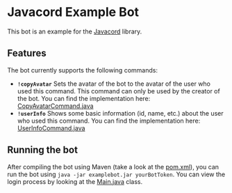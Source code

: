 # Javacord Example Bot
This bot is an example for the [Javacord](https://github.com/BtoBastian/Javacord) library.

## Features

The bot currently supports the following commands:
- **`!copyAvatar`**
Sets the avatar of the bot to the avatar of the user who used this command. This command can only be used by the creator of the bot.
You can find the implementation here: [CopyAvatarCommand.java](https://github.com/BtoBastian/JavacordExampleBot/blob/master/src/main/java/de/btobastian/examplebot/CopyAvatarCommand.java)
- **`!userInfo`**
Shows some basic information (id, name, etc.) about the user who used this command. You can find the implementation here: [UserInfoCommand.java](https://github.com/BtoBastian/JavacordExampleBot/blob/master/src/main/java/de/btobastian/examplebot/UserInfoCommand.java)

## Running the bot

After compiling the bot using Maven (take a look at the [pom.xml](https://github.com/BtoBastian/JavacordExampleBot/blob/master/pom.xml)),
you can run the bot using `java -jar examplebot.jar yourBotToken`. You can view the login process by looking at the 
[Main.java](https://github.com/BtoBastian/JavacordExampleBot/blob/master/src/main/java/de/btobastian/examplebot/Main.java)
class.
